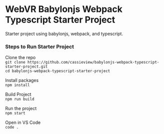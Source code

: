 # WebVR Babylonjs Webpack Typescript Starter Project
Starter project using babylonjs, webpack, and typescript.

### Steps to Run Starter Project
Clone the repo <br>
`git clone https://github.com/cassieview/babylonjs-webpack-typescript-starter-project.git`
<br>
`cd babylonjs-webpack-typescript-starter-project`

Install packages <br>
`npm install`

Build Project <br>
`npm run build`

Run the project <br>
`npm start`

Open in VS Code <br>
`code .`
